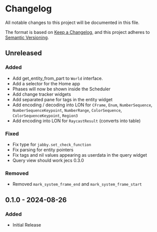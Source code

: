 # Changelog

All notable changes to this project will be documented in this file.

The format is based on [Keep a Changelog](https://keepachangelog.com/en/1.1.0/),
and this project adheres to [Semantic Versioning](https://semver.org/spec/v2.0.0.html).

## Unreleased

### Added
- Add get_entity_from_part to `World` interface.
- Add a selector for the Home app
- Phases will now be shown inside the Scheduler
- Add change tracker widgets
- Add separated pane for tags in the entity widget
- Add encoding / decoding into LON for `CFrame`, `Enum`, `NumberSequence`, `NumberSequenceKeypoint`, `NumberRange`, `ColorSequence`, `ColorSequenceKeypoint`, `Region3`
- Add encoding into LON for `RaycastResult` (converts into table)

### Fixed
- Fix type for `jabby.set_check_function`
- Fix parsing for entity pointers
- Fix tags and nil values appearing as userdata in the query widget
- Query view should work jecs 0.3.0

### Removed
- Removed `mark_system_frame_end` and `mark_system_frame_start`

## 0.1.0 - 2024-08-26

### Added

- Initial Release
